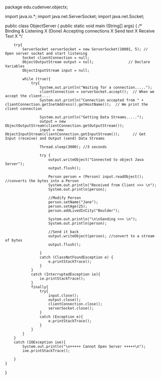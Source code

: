 package edu.cudenver.objectx;

import java.io.*;
import java.net.ServerSocket;
import java.net.Socket;

public class ObjectServer {
    public static void main (String[] args) {
        /*
        Binding & Listening    X (Done)
        Accepting connections  X
        Send text              X
        Receive Text           X
         */

        try{
            ServerSocket serverSocket = new ServerSocket(10001, 5); // Open server socket and start listening
            Socket clientConnection = null;
            ObjectOutputStream output = null;                // Declare Variables
            ObjectInputStream input = null;

            while (true){
                try{
                    System.out.println("Waiting for a connection.....");
                    clientConnection = serverSocket.accept();  // When we accept the client....
                    System.out.println("Connection accepted from " + clientConnection.getInetAddress().getHostName());  // We print the client connection

                    System.out.println("Getting Data Streams.....");
                    output = new ObjectOutputStream(clientConnection.getOutputStream());
                    input = new ObjectInputStream(clientConnection.getInputStream());      // Get Input (receive) and Output (send) Data Streams

                    Thread.sleep(3000); //3 seconds

                    try {
                        output.writeObject("Connected to object Java Server");
                        output.flush();

                        Person person = (Person) input.readObject(); //converts the bytes into a Person
                        System.out.println("Received from Client >>> \n");
                        System.out.println(person);

                        //Modify Person
                        person.setName("Jane");
                        person.setAge(25);
                        person.addLivedInCity("Boulder");

                        System.out.println("\n\nSending >>> \n");
                        System.out.println(person);

                        //Send it back
                        output.writeObject(person); //convert to a stream of bytes
                        output.flush();

                    }
                    catch (ClassNotFoundException e) {
                        e.printStackTrace();
                    }
                }
                catch (InterruptedException ie){
                    ie.printStackTrace();
                }
                finally{
                    try{
                        input.close();
                        output.close();
                        clientConnection.close();
                        serverSocket.close();
                    }
                    catch (Exception e){
                        e.printStackTrace();
                    }
                }
            }
        }
        catch (IOException ioe){
            System.out.println("\n+++++ Cannot Open Server +++++\n");
            ioe.printStackTrace();

        }
    }
}

